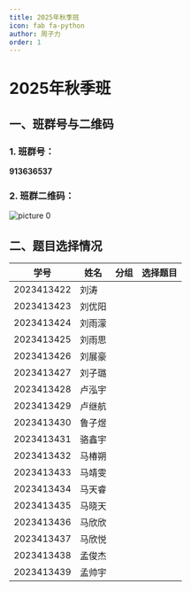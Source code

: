 ```yaml
---
title: 2025年秋季班
icon: fab fa-python
author: 周子力
order: 1
---
```


# 2025年秋季班
## 一、班群号与二维码
### 1. 班群号：
**913636537**

### 2. 班群二维码：
![picture 0](https://oss.docs.z-xin.net/c8d3af05eaa7721912d6f17d411d8461f8d10cf7ccac3037a9dbc45e7fb20145.png)  


## 二、题目选择情况

| 学号       | 姓名   | 分组 |选择题目|
|------------|--------|----------|-----|
| 2023413422 | 刘涛   |          ||
| 2023413423 | 刘优阳 |          ||
| 2023413424 | 刘雨濛 |          ||
| 2023413425 | 刘雨思 |          ||
| 2023413426 | 刘展豪 |          ||
| 2023413427 | 刘子璐 |          ||
| 2023413428 | 卢泓宇 |          ||
| 2023413429 | 卢继航 |          ||
| 2023413430 | 鲁子煜 |          ||
| 2023413431 | 骆鑫宇 |          ||
| 2023413432 | 马椿朔 |          ||
| 2023413433 | 马靖雯 |          ||
| 2023413434 | 马天睿 |          ||
| 2023413435 | 马晓天 |          ||
| 2023413436 | 马欣欣 |          ||
| 2023413437 | 马欣悦 |          ||
| 2023413438 | 孟俊杰 |          ||
| 2023413439 | 孟帅宇 |          ||